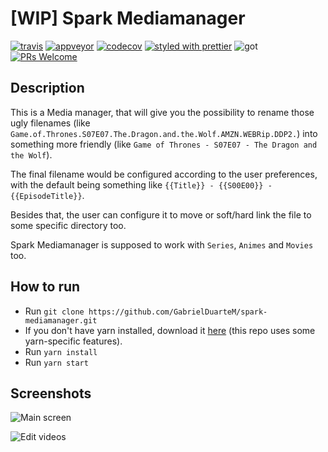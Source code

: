 # [WIP] Spark Mediamanager

[![travis](https://img.shields.io/travis/GabrielDuarteM/spark-mediamanager/master.svg)](https://travis-ci.org/GabrielDuarteM/spark-mediamanager)
[![appveyor](https://img.shields.io/appveyor/ci/gabrielduartem/spark-mediamanager/master.svg)](https://ci.appveyor.com/project/GabrielDuarteM/spark-mediamanager)
[![codecov](https://img.shields.io/codecov/c/github/GabrielDuarteM/spark-mediamanager.svg)](https://codecov.io/gh/GabrielDuarteM/spark-mediamanager)
[![styled with prettier](https://img.shields.io/badge/styled_with-prettier-ff69b4.svg)](https://github.com/prettier/prettier)
![got](https://img.shields.io/badge/valar-morghulis-brightgreen.svg)
[![PRs Welcome](https://img.shields.io/badge/PRs-welcome-brightgreen.svg)](http://makeapullrequest.com)



## Description

This is a Media manager, that will give you the possibility to rename those ugly filenames (like `Game.of.Thrones.S07E07.The.Dragon.and.the.Wolf.AMZN.WEBRip.DDP2.`) into something more friendly (like `Game of Thrones - S07E07 - The Dragon and the Wolf`). 

The final filename would be configured according to the user preferences, with the default being something like `{{Title}} - {{S00E00}} - {{EpisodeTitle}}`.

Besides that, the user can configure it to move or soft/hard link the file to some specific directory too.

Spark Mediamanager is supposed to work with `Series`, `Animes` and `Movies` too.

## How to run

* Run `git clone https://github.com/GabrielDuarteM/spark-mediamanager.git`
* If you don't have yarn installed, download it [here](https://yarnpkg.com/pt-BR/docs/install) (this repo uses some yarn-specific features). 
* Run `yarn install`
* Run `yarn start`

## Screenshots

![Main screen](http://i.imgur.com/P33ZfDZ.jpg)

![Edit videos](http://i.imgur.com/qPKHeS9.jpg)
